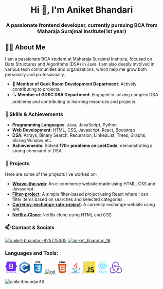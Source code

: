 <h1 align="center">Hi 👋, I'm Aniket Bhandari</h1>
<h3 align="center">A passionate frontend developer, currently pursuing BCA from Maharaja Surajmal Institute(1st year)</h3>

## 👨‍💻 About Me

I am a passionate BCA student at Maharaja Surajmal Institute, focused on Data Structures and Algorithms (DSA) in Java. I am also deeply involved in various tech communities and organizations, which help me grow both personally and professionally.

- 💼 **Member of Geek Room Development Department**: Actively contributing to projects.
- 🔍 **Member of GDSC DSA Department**: Engaged in solving complex DSA problems and contributing to learning resources and projects.

### 🚀 Skills & Achievements

- **Programming Languages**: Java, JavaScript, Python
- **Web Development**: HTML, CSS, Javascript, React, Bootstrap
- **DSA**: Arrays, Binary Search, Recurrsion, LinkedList, Trees, Graphs, Sliding Window etc.
- **Achievements**: Solved **170+ problems on LeetCode**, demonstrating a strong command of DSA.

### 🔨 Projects

Here are some of the projects I’ve worked on:

- **[Weave-the-web](https://weave-the-web.netlify.app)**: An e-commerce website made using HTML, CSS and Javascript.
- **[Filter-project](https://filter-project-react.netlify.app)**: A simple filter-based project using React where i can filter items based on searches and selected categories
- **[Currency-exchange-rate-project](https://currency-exchange-rate-project.netlify.app)**: A currency exchange website using API.
- **[Netflix-Clone](https://netflix-clone-theta-jade-55.vercel.app/)**: Netflix clone using HTML and CSS.



<h3 align="left">📫 Contact & Socials</h3>
<p align="left">
<a href="https://linkedin.com/in/aniket-bhandari-825775305" target="blank"><img align="center" src="https://raw.githubusercontent.com/rahuldkjain/github-profile-readme-generator/master/src/images/icons/Social/linked-in-alt.svg" alt="aniket-bhandari-825775305" height="30" width="40" /></a>
<a href="https://www.leetcode.com/aniket_bhandari_18" target="blank"><img align="center" src="https://raw.githubusercontent.com/rahuldkjain/github-profile-readme-generator/master/src/images/icons/Social/leet-code.svg" alt="aniket_bhandari_18" height="30" width="40" /></a>
</p>

<h3 align="left">Languages and Tools:</h3>
<p align="left"> <a href="https://getbootstrap.com" target="_blank" rel="noreferrer"> <img src="https://raw.githubusercontent.com/devicons/devicon/master/icons/bootstrap/bootstrap-plain-wordmark.svg" alt="bootstrap" width="40" height="40"/> </a> <a href="https://www.cprogramming.com/" target="_blank" rel="noreferrer"> <img src="https://raw.githubusercontent.com/devicons/devicon/master/icons/c/c-original.svg" alt="c" width="40" height="40"/> </a> <a href="https://www.w3schools.com/css/" target="_blank" rel="noreferrer"> <img src="https://raw.githubusercontent.com/devicons/devicon/master/icons/css3/css3-original-wordmark.svg" alt="css3" width="40" height="40"/> </a> <a href="https://git-scm.com/" target="_blank" rel="noreferrer"> <img src="https://www.vectorlogo.zone/logos/git-scm/git-scm-icon.svg" alt="git" width="40" height="40"/> </a> <a href="https://www.w3.org/html/" target="_blank" rel="noreferrer"> <img src="https://raw.githubusercontent.com/devicons/devicon/master/icons/html5/html5-original-wordmark.svg" alt="html5" width="40" height="40"/> </a> <a href="https://www.java.com" target="_blank" rel="noreferrer"> <img src="https://raw.githubusercontent.com/devicons/devicon/master/icons/java/java-original.svg" alt="java" width="40" height="40"/> </a> <a href="https://developer.mozilla.org/en-US/docs/Web/JavaScript" target="_blank" rel="noreferrer"> <img src="https://raw.githubusercontent.com/devicons/devicon/master/icons/javascript/javascript-original.svg" alt="javascript" width="40" height="40"/> </a> <a href="https://reactjs.org/" target="_blank" rel="noreferrer"> <img src="https://raw.githubusercontent.com/devicons/devicon/master/icons/react/react-original-wordmark.svg" alt="react" width="40" height="40"/> </a> <a href="https://redux.js.org" target="_blank" rel="noreferrer"> <img src="https://raw.githubusercontent.com/devicons/devicon/master/icons/redux/redux-original.svg" alt="redux" width="40" height="40"/> </a> </p>

<p><img align="center" src="https://github-readme-stats.vercel.app/api/top-langs?username=aniketbhandari18&show_icons=true&locale=en&layout=compact" alt="aniketbhandari18" /></p>

